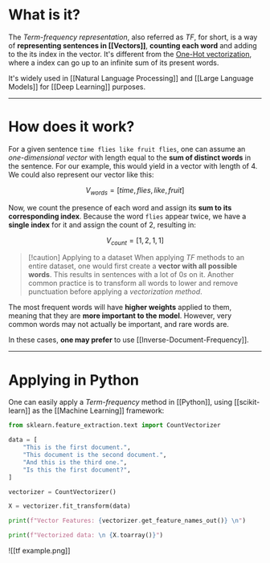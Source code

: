 # What is it?

The *Term-frequency representation*, also referred as *TF*, for short, is a way of **representing sentences in [[Vectors]]**, **counting each word** and adding to the its index in the vector. It's different from the [One-Hot vectorization](https://www.geeksforgeeks.org/ml-one-hot-encoding/), where a index can go up to an infinite sum of its present words.

It's widely used in [[Natural Language Processing]] and [[Large Language Models]] for [[Deep Learning]] purposes.
___
# How does it work?

For a given sentence `time flies like fruit flies`, one can assume an *one-dimensional vector* with length equal to the **sum of distinct words** in the sentence. 
For our example, this would yield in a vector with length of $4$. We could also represent our vector like this:

$$
V_{words} = [time, flies, like, fruit]
$$

Now, we count the presence of each word and assign its **sum to its corresponding index**. Because the word `flies` appear twice, we have a **single index** for it and assign the count of $2$, resulting in:

$$
V_{count} = [1,2,1,1]
$$

>[!caution] Applying to a dataset
> When applying *TF* methods to an entire dataset, one would first create a **vector with all possible words**. This results in sentences with a lot of $0s$ on it.
> Another common practice is to transform all words to lower and remove punctuation before applying a *vectorization method*.

The most frequent words will have **higher weights** applied to them, meaning that they are **more important to the model**. However, very common words may not actually be important, and rare words are.

In these cases, **one may prefer** to use [[Inverse-Document-Frequency]].
___

# Applying in Python

One can easily apply a *Term-frequency* method in [[Python]], using [[scikit-learn]] as the [[Machine Learning]] framework:

```python
from sklearn.feature_extraction.text import CountVectorizer

data = [
    "This is the first document.",
    "This document is the second document.",
    "And this is the third one.",
    "Is this the first document?",
]

vectorizer = CountVectorizer()

X = vectorizer.fit_transform(data)

print(f"Vector Features: {vectorizer.get_feature_names_out()} \n")

print(f"Vectorized data: \n {X.toarray()}")
```

![[tf example.png]]
